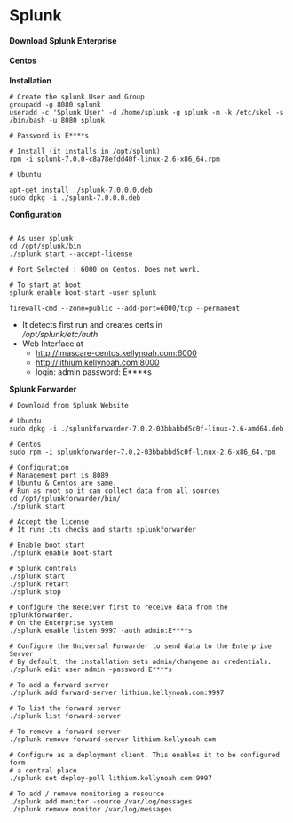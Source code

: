 # Splunk

#### Download Splunk Enterprise

#### Centos
**Installation**  
```apple js
# Create the splunk User and Group
groupadd -g 8080 splunk
useradd -c 'Splunk User' -d /home/splunk -g splunk -m -k /etc/skel -s /bin/bash -u 8080 splunk

# Password is E****s

# Install (it installs in /opt/splunk)
rpm -i splunk-7.0.0-c8a78efdd40f-linux-2.6-x86_64.rpm

# Ubuntu

apt-get install ./splunk-7.0.0.0.deb
sudo dpkg -i ./splunk-7.0.0.0.deb
```
**Configuration**  
```apple js

# As user splunk
cd /opt/splunk/bin
./splunk start --accept-license

# Port Selected : 6000 on Centos. Does not work.

# To start at boot
splunk enable boot-start -user splunk

firewall-cmd --zone=public --add-port=6000/tcp --permanent
```
* It detects first run and creates certs in  
    _/opt/splunk/etc/auth_
* Web Interface at  
    * http://lmascare-centos.kellynoah.com:6000
    * http://lithium.kellynoah.com:8000
    * login: admin password: E****s 

**Splunk Forwarder**
```angularjs
# Download from Splunk Website

# Ubuntu
sudo dpkg -i ./splunkforwarder-7.0.2-03bbabbd5c0f-linux-2.6-amd64.deb

# Centos
sudo rpm -i splunkforwarder-7.0.2-03bbabbd5c0f-linux-2.6-x86_64.rpm

# Configuration
# Management port is 8089
# Ubuntu & Centos are same.
# Run as root so it can collect data from all sources
cd /opt/splunkforwarder/bin/
./splunk start

# Accept the license
# It runs its checks and starts splunkforwarder

# Enable boot start
./splunk enable boot-start

# Splunk controls
./splunk start
./splunk retart
./splunk stop

# Configure the Receiver first to receive data from the splunkforwarder.
# On the Enterprise system
./splunk enable listen 9997 -auth admin:E****s

# Configure the Universal Forwarder to send data to the Enterprise Server
# By default, the installation sets admin/changeme as credentials.
./splunk edit user admin -password E****s

# To add a forward server
./splunk add forward-server lithium.kellynoah.com:9997

# To list the forward server
./splunk list forward-server

# To remove a forward server
./splunk remove forward-server lithium.kellynoah.com

# Configure as a deployment client. This enables it to be configured form
# a central place
./splunk set deploy-poll lithium.kellynoah.com:9997

# To add / remove monitoring a resource
./splunk add monitor -source /var/log/messages
./splunk remove monitor /var/log/messages
```
